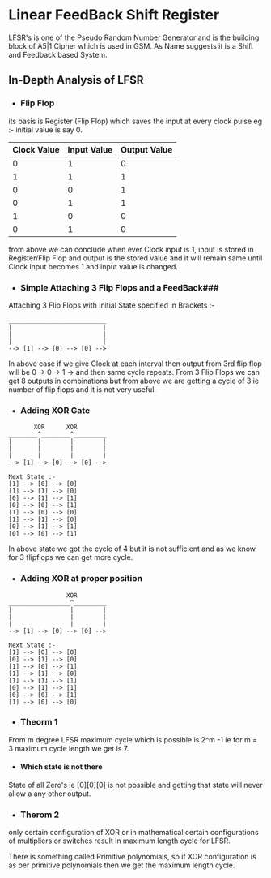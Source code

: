 # Linear FeedBack Shift Register #

LFSR's is one of the Pseudo Random Number Generator and is the building block of A5|1 Cipher which is used in GSM. As Name suggests it is a
Shift and Feedback based System. 

## In-Depth Analysis of LFSR ##

-  ### Flip Flop ###

its basis is Register (Flip Flop) which saves the input at every clock pulse eg :-
initial value is say 0.

Clock Value |Input Value | Output Value
------------|-------------|-------------
0|1|0
1|1|1
0|0|1
0|1|1
1|0|0
0|1|0

from above we can conclude when ever Clock input is 1, input is stored in Register/Flip Flop and output is the stored value and it will 
remain same until Clock input becomes 1 and input value is changed.

-  ### Simple Attaching 3 Flip Flops and a FeedBack### 

Attaching 3 Flip Flops with Initial State specified in Brackets :-
```
___________________________
|                         |
|                         |
|                         |
--> [1] --> [0] --> [0] -->
```
In above case if we give Clock at each interval then output from 3rd flip flop will be 0 -> 0 -> 1 -> and then same cycle repeats.
From 3 Flip Flops we can get 8 outputs in combinations but from above we are getting a cycle of 3 ie number of flip flops and 
it is not very useful.

- ### Adding XOR Gate ###
```
       XOR      XOR
________^________^_________
|       |        |        |
|       |        |        |
|       |        |        |
--> [1] --> [0] --> [0] -->

Next State :-
[1] --> [0] --> [0]
[1] --> [1] --> [0]
[0] --> [1] --> [1]
[0] --> [0] --> [1]
[1] --> [0] --> [0]
[1] --> [1] --> [0]
[0] --> [1] --> [1]
[0] --> [0] --> [1]

```

In above state we got the cycle of 4 but it is not sufficient and as we know for 3 flipflops we can get more cycle.

- ### Adding XOR at proper position ###
```
                XOR
_________________^_________
|                |        |
|                |        |
|                |        |
--> [1] --> [0] --> [0] -->

Next State :-
[1] --> [0] --> [0]
[0] --> [1] --> [0]
[1] --> [0] --> [1]
[1] --> [1] --> [0]
[1] --> [1] --> [1]
[0] --> [1] --> [1]
[0] --> [0] --> [1]
[1] --> [0] --> [0]

```
- ### Theorm 1 ###
From m degree LFSR maximum cycle which is possible is 2^m -1 ie for m = 3 maximum cycle length we get is 7. 
- #### Which state is not there ####
State of all Zero's ie [0][0][0] is not possible and getting that state will never allow a any other output.

- ### Therom 2 ###
only certain configuration of XOR or in mathematical certain configurations of multipliers or switches result in maximum length cycle for LFSR.

There is something called Primitive polynomials, so if XOR configuration is as per primitive polynomials then we get the maximum length cycle.
